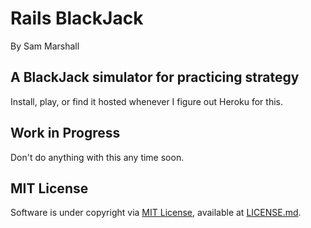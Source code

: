 # Rails BlackJack
By Sam Marshall
## A BlackJack simulator for practicing strategy
Install, play, or find it hosted whenever I figure out Heroku for this.
## Work in Progress
Don't do anything with this any time soon.

## MIT License

Software is under copyright via [MIT License](http://opensource.org/licenses/MIT), available at [LICENSE.md](LICENSE.md).